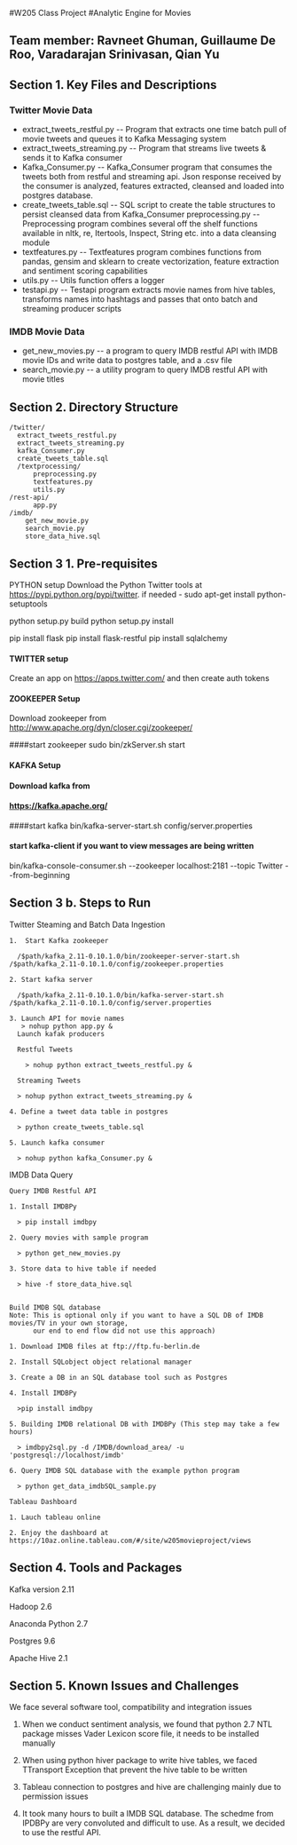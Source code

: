 #W205 Class Project
#Analytic Engine for Movies
## Team member: Ravneet Ghuman, Guillaume De Roo, Varadarajan Srinivasan, Qian Yu

## Section 1. Key Files and Descriptions
### Twitter Movie Data
  * extract_tweets_restful.py -- Program that extracts one time batch pull of movie tweets and queues it to Kafka Messaging system
  * extract_tweets_streaming.py -- Program that streams live tweets & sends it to Kafka consumer
  * Kafka_Consumer.py -- Kafka_Consumer program that consumes the tweets both from restful and streaming api. Json response received by the   consumer is analyzed, features extracted, cleansed and loaded into postgres database.
  * create_tweets_table.sql -- SQL script to create the table structures to persist cleansed data from Kafka_Consumer
  preprocessing.py -- Preprocessing program combines several off the shelf functions available in nltk, re, Itertools, Inspect, String etc. into a data cleansing module
  * textfeatures.py -- Textfeatures program combines functions from pandas, gensim and sklearn to create vectorization, feature extraction and sentiment scoring capabilities
  * utils.py -- Utils function offers a logger
  * testapi.py -- Testapi program extracts movie names from hive tables, transforms names into hashtags and passes that onto batch and streaming producer scripts

### IMDB Movie Data
  * get_new_movies.py -- a program to query IMDB restful API with IMDB movie IDs and write data to postgres table, and a .csv file
  * search_movie.py -- a utility program to query IMDB restful API with movie titles

## Section 2. Directory Structure
    /twitter/
      extract_tweets_restful.py
      extract_tweets_streaming.py
      kafka_Consumer.py
      create_tweets_table.sql
      /textprocessing/
          preprocessing.py
          textfeatures.py
          utils.py
    /rest-api/
          app.py
    /imdb/
        get_new_movie.py
        search_movie.py
        store_data_hive.sql

## Section 3 1. Pre-requisites
   PYTHON setup
   Download the Python Twitter tools at https://pypi.python.org/pypi/twitter.
   if needed - sudo apt-get install python-setuptools

   python setup.py build
   python setup.py install

   pip install flask
   pip install flask-restful
   pip install sqlalchemy

#### TWITTER setup
   Create an app on https://apps.twitter.com/ and then create auth tokens

#### ZOOKEEPER Setup
   Download zookeeper from
   http://www.apache.org/dyn/closer.cgi/zookeeper/

####start zookeeper
  sudo bin/zkServer.sh start

#### KAFKA Setup
#### Download kafka from
#### https://kafka.apache.org/

####start kafka
   bin/kafka-server-start.sh config/server.properties

#### start kafka-client if you want to view messages are being written
   bin/kafka-console-consumer.sh --zookeeper localhost:2181 --topic Twitter --from-beginning

## Section 3 b. Steps to Run

  Twitter Steaming and Batch Data Ingestion

    1.  Start Kafka zookeeper 
  
      /$path/kafka_2.11-0.10.1.0/bin/zookeeper-server-start.sh /$path/kafka_2.11-0.10.1.0/config/zookeeper.properties
  
    2. Start kafka server
  
      /$path/kafka_2.11-0.10.1.0/bin/kafka-server-start.sh /$path/kafka_2.11-0.10.1.0/config/server.properties
      
    3. Launch API for movie names
       > nohup python app.py &
      Launch kafak producers
    
      Restful Tweets
      
        > nohup python extract_tweets_restful.py &
  
      Streaming Tweets
      
      > nohup python extract_tweets_streaming.py &
      
    4. Define a tweet data table in postgres
    
      > python create_tweets_table.sql
      
    5. Launch kafka consumer
    
      > nohup python kafka_Consumer.py &
  
  IMDB Data Query

    Query IMDB Restful API
    
    1. Install IMDBPy
    
      > pip install imdbpy
   
    2. Query movies with sample program
  
      > python get_new_movies.py 
      
    3. Store data to hive table if needed
    
      > hive -f store_data_hive.sql


    Build IMDB SQL database 
    Note: This is optional only if you want to have a SQL DB of IMDB movies/TV in your own storage, 
          our end to end flow did not use this approach)
          
    1. Download IMDB files at ftp://ftp.fu-berlin.de
    
    2. Install SQLobject object relational manager
    
    3. Create a DB in an SQL database tool such as Postgres
    
    4. Install IMDBPy
    
      >pip install imdbpy
      
    5. Building IMDB relational DB with IMDBPy (This step may take a few hours)
    
      > imdbpy2sql.py -d /IMDB/download_area/ -u 'postgresql://localhost/imdb'
      
    6. Query IMDB SQL database with the example python program
    
      > python get_data_imdbSQL_sample.py
    
    Tableau Dashboard
    
    1. Lauch tableau online
    
    2. Enjoy the dashboard at https://10az.online.tableau.com/#/site/w205movieproject/views
    
## Section 4. Tools and Packages
   
   Kafka version 2.11
   
   Hadoop 2.6
   
   Anaconda Python 2.7
   
   Postgres 9.6
   
   Apache Hive 2.1
   

## Section 5. Known Issues and Challenges

We face several software tool, compatibility and integration issues

1. When we conduct sentiment analysis, we found that python 2.7 NTL package misses Vader Lexicon score file, it needs to be installed manually

2. When using python hiver package to write hive tables, we faced TTransport Exception that prevent the hive table to be written

3. Tableau connection to postgres and hive are challenging mainly due to permission issues

4. It took many hours to built a IMDB SQL database. The schedme from IPDBPy are very convoluted and difficult to use. As a result, we decided to use the restful API.
